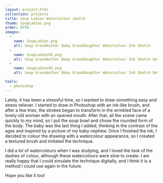 ```yaml
---
layout: project.html
collection: projects
title: Soup Ladies Watercolour sketch
thumb: SoupLadies.png
order: 0750
images:
  -
    name: SoupLadies.png
    alt: Soup Grandmother Baby Granddaughter Watercolour Ink Sketch
  -
    name: SoupLadies01.png
    alt: Soup Grandmother Baby Granddaughter Watercolour Ink Sketch Detail
  -
    name: SoupLadies02.png
    alt: Soup Grandmother Baby Granddaughter Watercolour Ink Sketch Detail

tools:
  - photoshop
---
```


Lately, it has been a stressful time, so I wanted to draw something easy and stress reliever. I started to draw in Photoshop with an ink-like brush, and after a few tries, the strokes began to transform in the wrinkled face of a lovely old woman with an opened mouth. After that, all the scene came quickly to my mind, so I put the soup bowl and chose the rounded form of the body. The baby was the last thing I added, thinking in the contrast of the ages and inspired by a picture of my baby nephew. Once I finished the ink, I decided to colour the drawing with a watercolour appearance, so I created a textured brush and imitated the technique.

I did a lot of watercolours when I was studying, and I loved the look of the dashes of colour, although these watercolours were slow to create. I am really happy that I could simulate the technique digitally, and I think it is a method I could use again in the future.

Hope you like it too!

